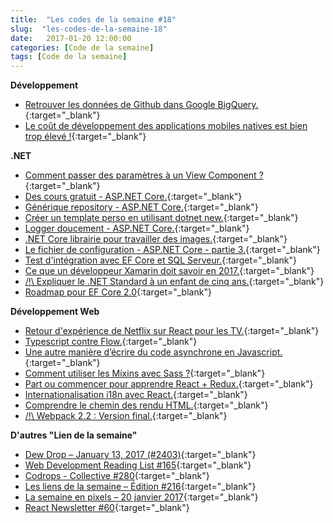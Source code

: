 ```yaml
---
title:  "Les codes de la semaine #18"
slug:  "les-codes-de-la-semaine-18"
date:   2017-01-20 12:00:00
categories: [Code de la semaine]
tags: [Code de la semaine]
---
```


**Développement**

- [Retrouver les données de Github dans Google BigQuery.](https://github.com/blog/2298-github-data-ready-for-you-to-explore){:target="_blank"}
- [Le coût de développement des applications mobiles natives est bien trop élevé !](https://medium.com/@xcapetir/le-co%C3%BBt-de-d%C3%A9veloppement-des-applications-mobiles-natives-est-bien-trop-%C3%A9lev%C3%A9-7a2234c53c96#.2d8j9raw8){:target="_blank"}

**.NET**

- [Comment passer des paramètres à un View Component ?](http://andrewlock.net/passing-variables-to-a-view-component/){:target="_blank"}
- [Des cours gratuit - ASP.NET Core.](http://www.hanselman.com/blog/ThreeFREETrainingCoursesOnASPNETCoreFromMicrosoftVirtualAcademy.aspx){:target="_blank"}
- [Générique repository - ASP.NET Core.](http://www.c-sharpcorner.com/article/generic-repository-pattern-in-asp-net-core/){:target="_blank"}
- [Créer un template perso en utilisant dotnet new.](http://rehansaeed.com/custom-project-templates-using-dotnet-new/){:target="_blank"}
- [Logger doucement - ASP.NET Core.](http://gunnarpeipman.com/2017/01/aspnet-core-defensive-logging/){:target="_blank"}
- [.NET Core librairie pour travailler des images.](https://blogs.msdn.microsoft.com/dotnet/2017/01/19/net-core-image-processing/){:target="_blank"}
- [Le fichier de configuration - ASP.NET Core - partie 3.](https://dotnetcodr.com/2017/01/20/introduction-to-asp-net-core-part-3-the-configuration-file/){:target="_blank"}
- [Test d'intégration avec EF Core et SQL Serveur.](https://www.aspnetmonsters.com/2016/11/2016-11-27-integration-testing-with-entity-framework-core-and-sql-server/){:target="_blank"}
- [Ce que un développeur Xamarin doit savoir en 2017.](http://motzcod.es/post/155770642197/what-xamarin-developers-ought-to-know-to-start-2017){:target="_blank"}
- [/!\ Expliquer le .NET Standard à un enfant de cinq ans.](http://miniml.ist/dotnet/explaining-dotnet-standard-like-im-five/){:target="_blank"}
- [Roadmap pour EF Core 2.0](https://github.com/aspnet/EntityFramework/wiki/Roadmap){:target="_blank"}

**Développement Web**

- [Retour d'expérience de Netflix sur React pour les TV.](http://techblog.netflix.com/2017/01/crafting-high-performance-tv-user.html){:target="_blank"}
- [Typescript contre Flow.](https://blog.mariusschulz.com/2017/01/13/typescript-vs-flow){:target="_blank"}
- [Une autre manière d’écrire du code asynchrone en Javascript.](http://blog.soat.fr/2017/01/une-autre-maniere-decrire-du-code-asynchrone-en-javascript/){:target="_blank"}
- [Comment utiliser les Mixins avec Sass ?](https://scotch.io/tutorials/how-to-use-sass-mixins){:target="_blank"}
- [Part ou commencer pour apprendre React + Redux.](https://www.robinwieruch.de/tips-to-learn-react-redux/){:target="_blank"}
- [Internationalisation i18n avec React.](https://www.smashingmagazine.com/2017/01/internationalizing-react-apps/){:target="_blank"}
- [Comprendre le chemin des rendu HTML.](https://bitsofco.de/understanding-the-critical-rendering-path/){:target="_blank"}
- [/!\ Webpack 2.2 : Version final.](https://medium.com/webpack/webpack-2-2-the-final-release-76c3d43bf144#.1rxw9ypic){:target="_blank"}

**D'autres "Lien de la semaine"**

- [Dew Drop – January 13, 2017 (#2403)](http://www.alvinashcraft.com/2017/01/13/dew-drop-january-13-2017-2403/){:target="_blank"}
- [Web Development Reading List #165](https://www.smashingmagazine.com/2017/01/web-development-reading-list-165/){:target="_blank"}
- [Codrops - Collective #280](https://tympanus.net/codrops/collective/collective-280/){:target="_blank"}
- [Les liens de la semaine – Édition #216](https://frenchcoding.com/2017/01/16/les-liens-de-la-semaine-edition-216/){:target="_blank"}
- [La semaine en pixels – 20 janvier 2017](https://blog.stephaniewalter.fr/semaine-pixels-20-janvier-2017/){:target="_blank"}
- [React Newsletter #60](http://reactjsnewsletter.com/issues/60){:target="_blank"}
